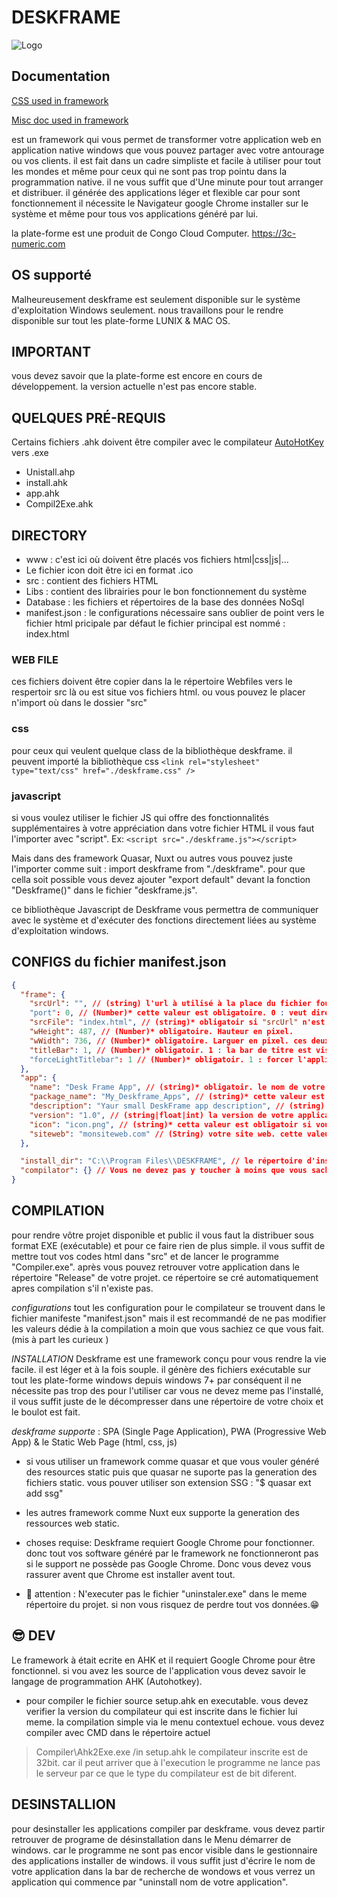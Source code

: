 # DESKFRAME

![Logo](/icon.ico)

## Documentation

[CSS used in framework](Doc/css-doc.md)

[Misc doc used in framework](Doc/documention.md)

est un framework qui vous permet de transformer votre application web en application native windows que vous pouvez partager avec votre antourage ou vos clients.
il est fait dans un cadre simpliste et facile à utiliser pour tout les mondes et même pour ceux qui ne sont pas trop pointu dans la programmation native.
il ne vous suffit que d'Une minute pour tout arranger et distribuer. il générée des applications léger et flexible car pour sont fonctionnement il nécessite le Navigateur google Chrome installer sur le système et même pour tous vos applications généré par lui.

la plate-forme est une produit de Congo Cloud Computer. <https://3c-numeric.com>

## OS supporté

Malheureusement deskframe est seulement disponible sur le système d'exploitation Windows seulement.
nous travaillons pour le rendre disponible sur tout les plate-forme LUNIX & MAC OS.

## IMPORTANT

vous devez savoir que la plate-forme est encore en cours de développement. la version actuelle n'est pas encore stable.

## QUELQUES PRÉ-REQUIS

Certains fichiers .ahk doivent être compiler avec le compilateur [AutoHotKey](https://www.autohotkey.com) vers .exe

- Unistall.ahp
- install.ahk
- app.ahk
- Compil2Exe.ahk

## DIRECTORY

- www : c'est ici où doivent être placés vos fichiers html|css|js|...
- Le fichier icon doit être ici en format .ico
- src : contient des fichiers HTML
- Libs : contient  des librairies pour le bon fonctionnement du système
- Database : les fichiers et répertoires de la base des données NoSql
- manifest.json : le configurations nécessaire sans oublier de point vers le fichier html pricipale par défaut le fichier principal est nommé : index.html

### WEB FILE

 ces fichiers doivent être copier dans la le répertoire Webfiles vers le respertoir src là ou est situe vos fichiers html.
 ou vous pouvez le placer n'import où dans le dossier "src"

### css

 pour ceux qui veulent quelque class de la bibliothèque deskframe. il peuvent importé la bibliothèque css
 `<link rel="stylesheet" type="text/css" href="./deskframe.css" />`

### javascript

 si vous voulez utiliser le fichier JS qui offre des fonctionnalités supplémentaires à votre appréciation dans votre fichier HTML
 il vous faut l'importer avec "script".
 Ex: `<script src="./deskframe.js"></script>`

 Mais dans des framework Quasar, Nuxt ou autres vous pouvez juste l'importer comme suit : import deskframe from "./deskframe".
 pour que cella soit possible vous devez ajouter "export default" devant la fonction "Deskframe()" dans le fichier "deskframe.js".

 ce bibliothèque Javascript de Deskframe vous permettra de communiquer avec le système et d'exécuter des fonctions directement liées au système d'exploitation windows.

## CONFIGS du fichier manifest.json

```json
{
  "frame": {
    "srcUrl": "", // (string) l'url à utilisé à la place du fichier fourni dans "srcFile". il n'est pas obligatoire mais si il est fourni il doit commencer par le protocole http que vous préférez utiliser. http:// ou https://
    "port": 0, // (Number)* cette valeur est obligatoire. 0 : veut dire ne pas utiliser un port particulier, le système va utilisé le port par défaut (9918)
    "srcFile": "index.html", // (string)* obligatoir si "srcUrl" n'est pas fourni et il doit pointé vers votre fichier HTML (index.html)
    "wHeight": 487, // (Number)* obligatoire. Hauteur en pixel.
    "wWidth": 736, // (Number)* obligatoire. Larguer en pixel. ces deux veleurs sont utilisés par l'application au démarrages car il font la résolution en taille que l'application ce lancera avec.
    "titleBar": 1, // (Number)* obligatoir. 1 : la bar de titre est visble. 0 : la bar de titre est cacher de lors votre application prend le mode frameless (sans cadre). *vous devez préparer le modes control dans votre application pour controler le frame. (utiliser framedesk.js pour des fonctions de control de la frame).
    "forceLightTitlebar": 1 // (Number)* obligatoir. 1 : forcer l'application de d'utiliser un cadre systeme et peut etre claire. Note bien car pour rendre votre application Frameless vous devez définir cette option à 1. 0 : l'application utilise un cadre par défaut du système établi par Chrome.
  },
  "app": {
    "name": "Desk Frame App", // (string)* obligatoir. le nom de votre application.
    "package_name": "My_Deskframe_Apps", // (string)* cette valeur est obligatoire et ne doit pas contenir des espaces ou des caractères spécieux. c'est le package name de votre application.
    "description": "Yaur small DeskFrame app description", // (string) un bref description de votre application
    "version": "1.0", // (string|float|int) la version de votre application.
    "icon": "icon.png", // (string)* cetta valeur est obligatoir si vous obliez de la préciser l'installeur de votre application ne viendra pass avec votre logo.
    "siteweb": "monsiteweb.com" // (String) votre site web. cette valeur affichera sur l'interface d'installation de votre application.
  },

  "install_dir": "C:\\Program Files\\DESKFRAME", // le répertoire d'installation que portera vos programmes compiler. il ne pas aussi conseiller de le modifier mais rien ne vous empeche de le faire. apres installation votre software créera un sous répertoire dans ce répertoire et le répertoire portera le nom du package que vous avez donner à votre appréciation.
  "compilator": {} // Vous ne devez pas y toucher à moins que vous sachiez ce que vous faite.
}

```

## COMPILATION

 pour rendre vôtre projet disponible et public il vous faut la distribuer sous format EXE (exécutable) et pour ce faire rien de plus simple.
 il vous suffit de mettre tout vos codes html dans "src" et de lancer le programme "Compiler.exe". après vous pouvez retrouver
 votre application dans le répertoire "Release" de votre projet. ce répertoire se cré automatiquement apres compilation s'il n'existe pas.

*configurations*
 tout les configuration pour le compilateur se trouvent dans le fichier manifeste "manifest.json" mais il est recommandé de ne pas modifier les valeurs dédie à la compilation a moin que vous sachiez ce que vous fait. (mis à part les curieux )

*INSTALLATION*
Deskframe est une framework conçu pour vous rendre la vie facile.
il est léger et à la fois souple. il génère des fichiers exécutable sur tout les plate-forme windows depuis windows 7+
par conséquent il ne nécessite pas trop des pour l'utiliser car vous ne devez meme pas l'installé, il vous suffit juste de le décompresser dans une répertoire de votre choix et le boulot est fait.

*deskframe supporte* :
 SPA (Single Page Application), PWA (Progressive Web App) & le Static Web Page (html, css, js)

- si vous utiliser un framework comme quasar et que vous vouler généré des resources static puis que quasar ne suporte pas la generation des fichiers static. vous pouver utiliser son extension SSG :  "$ quasar ext add ssg"

- les autres framework comme Nuxt eux supporte la generation des ressources web static.
- choses requise:
 Deskframe requiert Google Chrome  pour fonctionner. donc tout vos software généré par le framework ne fonctionneront pas si
 le support ne possède pas Google Chrome.
 Donc vous devez vous rassurer avent que Chrome est installer avent tout.
- 🚩 attention :
 N'executer pas le fichier "uninstaler.exe" dans le meme répertoire du projet. si non vous risquez de perdre tout vos données.😁

## 😎 DEV

Le framework à était ecrite en AHK et il requiert Google Chrome pour être fonctionnel.
si vou avez les source de l'application vous devez savoir le langage de programmation AHK (Autohotkey).

- pour compiler le fichier source setup.ahk en executable. vous devez verifier la version du compilateur qui est inscrite dans
 le fichier lui meme.
 la compilation simple via le menu contextuel echoue. vous devez compiler avec CMD dans le répertoire actuel

 > Compiler\Ahk2Exe.exe /in setup.ahk
 le compilateur inscrite est de 32bit. car il peut arriver que à l'execution le programme ne lance pas le serveur par ce que le
 type du compilateur est de bit diferent.

## DESINSTALLION

pour desinstaller les applications compiler par deskframe. vous devez partir retrouver de programe de désinstallation dans le Menu démarrer de windows. car le programme ne sont pas encor visible dans le gestionnaire des applications installer de windows.
il vous suffit just d'écrire le nom de votre application dans la bar de recherche de wondows et vous verrez un application qui commence par "uninstall nom de votre application".
